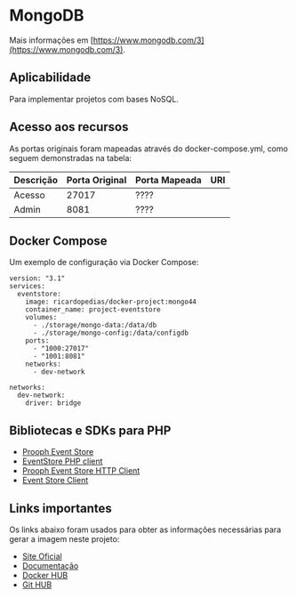 # MongoDB

Mais informações em [https://www.mongodb.com/3](https://www.mongodb.com/3).

## Aplicabilidade

Para implementar projetos com bases NoSQL.

## Acesso aos recursos

As portas originais foram mapeadas através do docker-compose.yml, como seguem demonstradas na tabela:

| Descrição       | Porta Original | Porta Mapeada | URI                         |
| --------------- | -------------- | ------------- | --------------------------- |
|  Acesso         | 27017          | ????          |                             |
|  Admin          | 8081           | ????          |                             |

## Docker Compose

Um exemplo de configuração via Docker Compose:

```
version: "3.1"
services:
  eventstore:
    image: ricardopedias/docker-project:mongo44
    container_name: project-eventstore
    volumes:
      - ./storage/mongo-data:/data/db 
      - ./storage/mongo-config:/data/configdb
    ports:
      - "1000:27017"
      - "1001:8081"
    networks:
      - dev-network
      
networks:
  dev-network:
    driver: bridge
```

## Bibliotecas e SDKs para PHP

- [Prooph Event Store](https://github.com/prooph/event-store)
- [EventStore PHP client](https://github.com/FriendsOfOuro/geteventstore-php-core)
- [Prooph Event Store HTTP Client](https://github.com/prooph/event-store-http-client/)
- [Event Store Client](https://github.com/madkom/event-store-client)

## Links importantes

Os links abaixo foram usados para obter as informações necessárias para gerar a imagem neste projeto:

- [Site Oficial](https://www.eventstore.com)
- [Documentação](https://developers.eventstore.com/)
- [Docker HUB](https://hub.docker.com/r/eventstore/eventstore)
- [Git HUB](https://github.com/EventStore/EventStore)